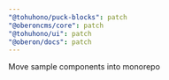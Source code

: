 ```yaml
---
"@tohuhono/puck-blocks": patch
"@oberoncms/core": patch
"@tohuhono/ui": patch
"@oberon/docs": patch
---
```


Move sample components into monorepo
